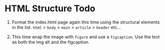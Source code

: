 # HTML Structure Todo

1.  Format the index.html page again this time using the structural elements in the list. `html` > `body` > `main` > `article` > `header` etc...

2.  This time wrap the image with `figure` and use a `figcaption`. Use the text as both the img alt and the figcaption.

